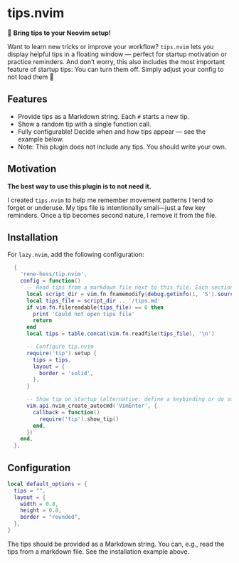 # tips.nvim

🎉 **Bring tips to your Neovim setup!**

Want to learn new tricks or improve your workflow? `tips.nvim` lets you display helpful tips in a
floating window — perfect for startup motivation or practice reminders. And don’t worry, this also
includes the most important feature of startup tips: You can turn them off. Simply adjust your
config to not load them 🤣

## Features

- Provide tips as a Markdown string. Each `#` starts a new tip.
- Show a random tip with a single function call.
- Fully configurable! Decide when and how tips appear — see the example below.
- Note: This plugin does not include any tips. You should write your own.

## Motivation

**The best way to use this plugin is to not need it.**

I created `tips.nvim` to help me remember movement patterns I tend to forget or underuse. My tips
file is intentionally small—just a few key reminders. Once a tip becomes second nature, I remove it
from the file.

## Installation

For `lazy.nvim`, add the following configuration:

```lua
  {
    'rene-hess/tip.nvim',
    config = function()
      -- Read tips from a markdown file next to this file. Each section is a tip.
      local script_dir = vim.fn.fnamemodify(debug.getinfo(1, 'S').source:sub(2), ':h')
      local tips_file = script_dir .. '/tips.md'
      if vim.fn.filereadable(tips_file) == 0 then
        print 'Could not open tips file'
        return
      end
      local tips = table.concat(vim.fn.readfile(tips_file), '\n')

      -- Configure tip.nvim
      require('tip').setup {
        tips = tips,
        layout = {
          border = 'solid',
        },
      }

      -- Show tip on startup (alternative: define a keybinding or do something else)
      vim.api.nvim_create_autocmd('VimEnter', {
        callback = function()
          require('tip').show_tip()
        end,
      })
    end,
  },
```

## Configuration

```lua
local default_options = {
  tips = "",
  layout = {
    width = 0.8,
    height = 0.8,
    border = "rounded",
  },
}
```
The tips should be provided as a Markdown string. You can, e.g., read the tips from a markdown
file. See the installation example above.
